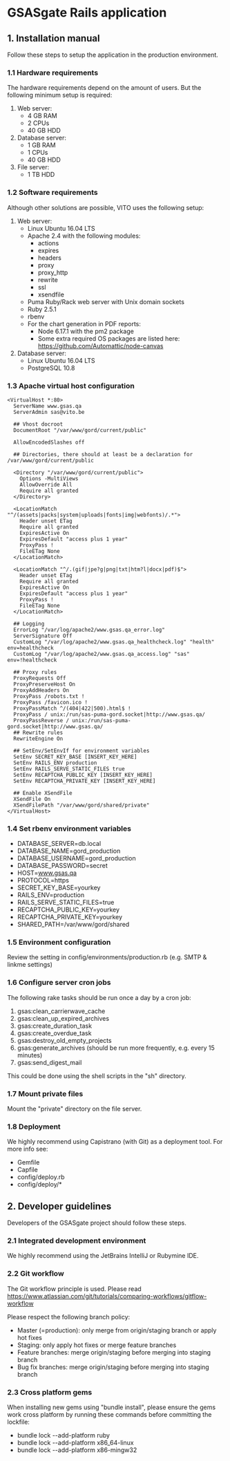 # GSASgate Rails application

## 1. Installation manual
Follow these steps to setup the application in the production environment.

### 1.1 Hardware requirements
The hardware requirements depend on the amount of users. But the following minimum setup is required:
1. Web server:
   * 4 GB RAM
   * 2 CPUs
   * 40 GB HDD
1. Database server:
   * 1 GB RAM
   * 1 CPUs
   * 40 GB HDD
1. File server:
   * 1 TB HDD

### 1.2 Software requirements
Although other solutions are possible, VITO uses the following setup:
1. Web server:
   * Linux Ubuntu 16.04 LTS
   * Apache 2.4 with the following modules:
      * actions
      * expires
      * headers
      * proxy
      * proxy_http
      * rewrite
      * ssl
      * xsendfile
   * Puma Ruby/Rack web server with Unix domain sockets
   * Ruby 2.5.1
   * rbenv
   * For the chart generation in PDF reports:
      * Node 6.17.1 with the pm2 package
      * Some extra required OS packages are listed here: https://github.com/Automattic/node-canvas
1. Database server:
   * Linux Ubuntu 16.04 LTS
   * PostgreSQL 10.8
   
### 1.3 Apache virtual host configuration
```
<VirtualHost *:80>
  ServerName www.gsas.qa
  ServerAdmin sas@vito.be

  ## Vhost docroot
  DocumentRoot "/var/www/gord/current/public"

  AllowEncodedSlashes off

  ## Directories, there should at least be a declaration for /var/www/gord/current/public

  <Directory "/var/www/gord/current/public">
    Options -MultiViews
    AllowOverride All
    Require all granted
  </Directory>

  <LocationMatch "^/(assets|packs|system|uploads|fonts|img|webfonts)/.*">
    Header unset ETag
    Require all granted
    ExpiresActive On
    ExpiresDefault "access plus 1 year"
    ProxyPass !
    FileETag None
  </LocationMatch>

  <LocationMatch "^/.(gif|jpe?g|png|txt|htm?l|docx|pdf)$">
    Header unset ETag
    Require all granted
    ExpiresActive On
    ExpiresDefault "access plus 1 year"
    ProxyPass !
    FileETag None
  </LocationMatch>

  ## Logging
  ErrorLog "/var/log/apache2/www.gsas.qa_error.log"
  ServerSignature Off
  CustomLog "/var/log/apache2/www.gsas.qa_healthcheck.log" "health" env=healthcheck
  CustomLog "/var/log/apache2/www.gsas.qa_access.log" "sas" env=!healthcheck

  ## Proxy rules
  ProxyRequests Off
  ProxyPreserveHost On
  ProxyAddHeaders On
  ProxyPass /robots.txt !
  ProxyPass /favicon.ico !
  ProxyPassMatch ^/(404|422|500).html$ !
  ProxyPass / unix:/run/sas-puma-gord.socket|http://www.gsas.qa/
  ProxyPassReverse / unix:/run/sas-puma-gord.socket|http://www.gsas.qa/
  ## Rewrite rules
  RewriteEngine On

  ## SetEnv/SetEnvIf for environment variables
  SetEnv SECRET_KEY_BASE [INSERT_KEY_HERE]
  SetEnv RAILS_ENV production
  SetEnv RAILS_SERVE_STATIC_FILES true
  SetEnv RECAPTCHA_PUBLIC_KEY [INSERT_KEY_HERE]
  SetEnv RECAPTCHA_PRIVATE_KEY [INSERT_KEY_HERE]

  ## Enable XSendFile
  XSendFile On
  XSendFilePath "/var/www/gord/shared/private"
</VirtualHost>
```

### 1.4 Set rbenv environment variables
* DATABASE_SERVER=db.local
* DATABASE_NAME=gord_production
* DATABASE_USERNAME=gord_production
* DATABASE_PASSWORD=secret
* HOST=www.gsas.qa
* PROTOCOL=https
* SECRET_KEY_BASE=yourkey
* RAILS_ENV=production
* RAILS_SERVE_STATIC_FILES=true
* RECAPTCHA_PUBLIC_KEY=yourkey
* RECAPTCHA_PRIVATE_KEY=yourkey
* SHARED_PATH=/var/www/gord/shared

### 1.5 Environment configuration
Review the setting in config/environments/production.rb (e.g. SMTP & linkme settings)

### 1.6 Configure server cron jobs
The following rake tasks should be run once a day by a cron job:
1. gsas:clean_carrierwave_cache
1. gsas:clean_up_expired_archives
1. gsas:create_duration_task
1. gsas:create_overdue_task
1. gsas:destroy_old_empty_projects
1. gsas:generate_archives (should be run more frequently, e.g. every 15 minutes)
1. gsas:send_digest_mail

This could be done using the shell scripts in the "sh" directory.

### 1.7 Mount private files
Mount the "private" directory on the file server.

### 1.8 Deployment
We highly recommend using Capistrano (with Git) as a deployment tool. For more info see:
* Gemfile
* Capfile
* config/deploy.rb
* config/deploy/*

## 2. Developer guidelines
Developers of the GSASgate project should follow these steps.

### 2.1 Integrated development environment
We highly recommend using the JetBrains IntelliJ or Rubymine IDE.

### 2.2 Git workflow
The Git workflow principle is used. Please read https://www.atlassian.com/git/tutorials/comparing-workflows/gitflow-workflow

Please respect the following branch policy:
* Master (=production): only merge from origin/staging branch or apply hot fixes
* Staging: only apply hot fixes or merge feature branches
* Feature branches: merge origin/staging before merging into staging branch
* Bug fix branches: merge origin/staging before merging into staging branch

### 2.3 Cross platform gems
When installing new gems using "bundle install", please ensure the gems work cross platform by running these commands before committing the lockfile:
* bundle lock --add-platform ruby
* bundle lock --add-platform x86_64-linux 
* bundle lock --add-platform x86-mingw32
